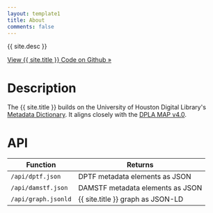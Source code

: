 ```yaml
---
layout: template1
title: About
comments: false
---
```


<div class="jumbotron">
    <p>{{ site.desc }}</p>
    <p><a class="btn btn-lg btn-primary" href="https://github.com/uhlibraries-digital/bcdams-map" role="button">View {{ site.title }} Code on Github &raquo;</a></p>
</div>

# Description

The {{ site.title }} builds on the University of Houston Digital Library's [Metadata Dictionary](http://digital.lib.uh.edu/about/metadata). It aligns closely with the [DPLA MAP v4.0](https://dp.la/info/wp-content/uploads/2015/03/MAPv4.pdf).

# API

| Function                | Returns                           |
| ----------------------- | --------------------------------- |
| ```/api/dptf.json```    | DPTF metadata elements as JSON    |
| ```/api/damstf.json```  | DAMSTF metadata elements as JSON  |
| ```/api/graph.jsonld``` | {{ site.title }} graph as JSON-LD |
